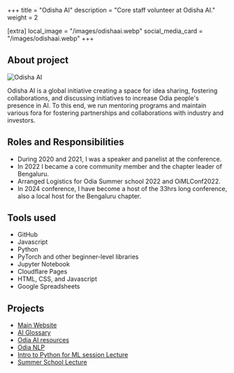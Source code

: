 +++
title = "Odisha AI"
description = "Core staff volunteer at Odisha AI."
weight = 2

[extra]
local_image = "/images/odishaai.webp"
social_media_card = "/images/odishaai.webp"
+++

## About project

![Odisha AI](/images/odishaai.webp)

Odisha AI is a global initiative creating a space for idea sharing, fostering collaborations, and discussing initiatives to increase Odia people's presence in AI. To this end, we run mentoring programs and maintain various fora for fostering partnerships and collaborations with industry and investors.

## Roles and Responsibilities
* During 2020 and 2021, I was a speaker and panelist at the conference.
* In 2022 I became a core community member and the chapter leader of Bengaluru.
* Arranged Logistics for Odia Summer school 2022 and OiMLConf2022.
* In 2024 conference, I have become a host of the 33hrs long conference, also a local host for the Bengaluru chapter.

## Tools used
* GitHub
* Javascript
* Python
* PyTorch and other beginner-level libraries
* Jupyter Notebook
* Cloudflare Pages
* HTML, CSS, and Javascript
* Google Spreadsheets

## Projects
* [Main Website](https://www.odishaai.org/)
* [AI Glossary](https://glossary.odishaai.org/)
* [Odia AI resources](https://github.com/odisha-ml/Awesome-Odia-AI/)
* [Odia NLP](https://odianlp.github.io/)
* [Intro to Python for ML session Lecture](https://www.youtube.com/watch?v=we0NmdzV7Qs)
* [Summer School Lecture](https://www.youtube.com/watch?v=DznRj_olruY)
